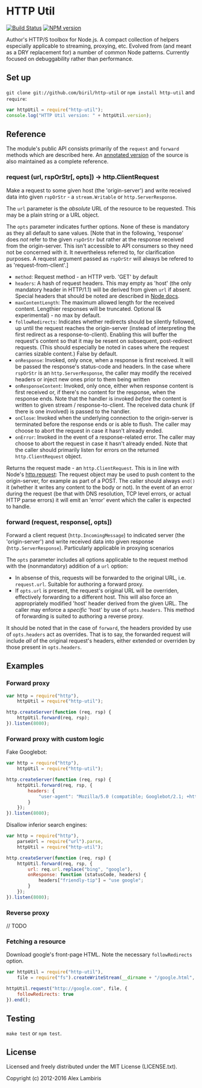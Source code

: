 HTTP Util
=========

[![Build Status](https://travis-ci.org/biril/http-util.png)](https://travis-ci.org/biril/http-util)
[![NPM version](https://badge.fury.io/js/http-util.png)](http://badge.fury.io/js/http-util)


Author's HTTP/S toolbox for Node.js. A compact collection of helpers especially applicable to
streaming, proxying, etc. Evolved from (and meant as a DRY replacement for) a number of common Node
patterns. Currently focused on debuggability rather than performance.


Set up
------

`git clone git://github.com/biril/http-util` or `npm install http-util` and `require`:

```javascript
var httpUtil = require("http-util");
console.log("HTTP Util version: " + httpUtil.version);
```


Reference
---------

The module's public API consists primarily of the `request` and `forward` methods which are
described here. An [annotated version](http://biril.github.io/http-util/) of the source is also
maintained as a complete reference.

### request (url, rspOrStr[, opts]) → http.ClientRequest

Make a request to some given host (the 'origin-server') and write received data into given
`rspOrStr` - a `stream.Writable` or `http.ServerResponse`.

The `url` parameter is the _absolute_ URL of the resource to be requested. This may be a plain
 string or a URL object.

The `opts` parameter indicates further options. None of these is mandatory as they all default to
 sane values. [Note that in the following, 'response' does _not_ refer to the given `rspOrStr` but
 rather at the response received from the origin-server. This isn't accessible to API consumers so
 they need not be concerned with it. It nevertheless referred to, for clarification purposes. A
 request argument passed as `rspOrStr` will always be refered to as 'request-from-client'.]

* `method`: Request method - an HTTP verb. 'GET' by default
* `headers`: A hash of request headers. This may empty as 'host' (the only mandatory header
    in HTTP/1.1) will be derived from given `url` if absent. Special headers that should be
    noted are described in
    [Node docs](http://nodejs.org/api/http.html#http_http_request_options_callback).
* `maxContentLength`: The maximum allowed length for the received content. Lengthier responses will
    be truncated. Optional (& experimental) - no max by default.
* `followRedirects`: Indicates whether redirects should be silently followed, up until the request
    reaches the origin-server (instead of interpreting the first redirect as a response-to-client).
    Enabling this will buffer the request's content so that it may be resent on subsequent,
    post-redirect requests. (This should especially be noted in cases where the request carries
    sizable content.) False by default.
* `onResponse`: Invoked, only once, when a response is first received. It will be passed the
    response's status-code and headers. In the case where `rspOrStr` is an `http.ServerResponse`,
    the caller may modify the received headers or inject new ones prior to them being written
* `onResponseContent`: Invoked, only once, either when response content is first received or, if
    there's no content for the response, when the response ends. Note that the handler is invoked
    *before* the content is written to given stream / response-to-client. The received data chunk
    (if there is one involved) is passed to the handler.
* `onClose`: Invoked when the underlying connection to the origin-server is terminated before the
    response ends or is able to flush. The caller may choose to abort the request in case it hasn't
    already ended.
* `onError`: Invoked in the event of a response-related error. The caller may choose to abort the
    request in case it hasn't already ended. Note that the caller should primarily listen for errors
    on the returned `http.ClientRequest` object.

Returns the request made - an `http.ClientRequest`. This is in line with Node's
 [http.request](http://nodejs.org/api/http.html#http_http_request_options_callback): The request
 object may be used to push content to the origin-server, for example as part of a POST. The caller
 should always `end()` it (whether it writes any content to the body or not). In the event of an
 error during the request (be that with DNS resolution, TCP level errors, or actual HTTP parse
 errors) it will emit an 'error' event which the caller is expected to handle.


### forward (request, response[, opts])

Forward a client request (`http.IncomingMessage`) to indicated server (the 'origin-server') and
 write received data into given response (`http.ServerResponse`). Particularly applicable in
 proxying scenarios

The `opts` parameter includes all options applicable to the request method with the (nonmandatory)
 addition of a `url` option:

* In absense of this, requests will be forwarded to the original URL, i.e. `request.url`. Suitable
   for authoring a forward proxy.
* If `opts.url` is present, the request's original URL will be overriden, effectively forwarding to
   a different host. This will also force an appropriately modified 'host' header derived from the
   given URL. The caller may enforce a _specific_ 'host' by use of `opts.headers`. This method of
   forwarding is suited to authoring a reverse proxy.

It should be noted that in the case of `forward`, the headers provided by use of `opts.headers` act
 as overrides. That is to say, the forwarded request will include _all_ of the original request's
 headers, either extended or overriden by those present in `opts.headers`. 


Examples
--------


### Forward proxy

```javascript
var http = require("http"),
    httpUtil = require("http-util");

http.createServer(function (req, rsp) {
    httpUtil.forward(req, rsp);
}).listen(8080);
```


### Forward proxy with custom logic

Fake Googlebot:

```javascript
var http = require("http"),
    httpUtil = require("http-util");

http.createServer(function (req, rsp) {
    httpUtil.forward(req, rsp, {
        headers: {
        	"user-agent": "Mozilla/5.0 (compatible; Googlebot/2.1; +http://www.google.com/bot.html)"
        }
    });
}).listen(8080);
```

Disallow inferior search engines:

```javascript
var http = require("http"),
	parseUrl = require("url").parse,
    httpUtil = require("http-util");

http.createServer(function (req, rsp) {
    httpUtil.forward(req, rsp, {
        url: req.url.replace("bing", "google"),
        onResponse: function (statusCode, headers) {
            headers["friendly-tip"] = "use google";
        }
    });
}).listen(8080);
```


### Reverse proxy

// TODO


### Fetching a resource

Download google's front-page HTML. Note the necessary `followRedirects` option.

```javascript
var httpUtil = require("http-util"),
    file = require("fs").createWriteStream(__dirname + "/google.html", { flags: "w" });

httpUtil.request("http://google.com", file, {
    followRedirects: true
}).end();
```


Testing
-------

`make test` or `npm test`.


License
-------

Licensed and freely distributed under the MIT License (LICENSE.txt).

Copyright (c) 2012-2016 Alex Lambiris
